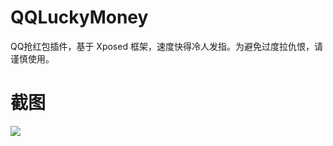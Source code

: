 # QQLuckyMoney

QQ抢红包插件，基于 Xposed 框架，速度快得冷人发指。为避免过度拉仇恨，请谨慎使用。

# 截图

![](http://ww3.sinaimg.cn/large/9732f922gw1f5915ticgjg20k00zkqo1.gif)